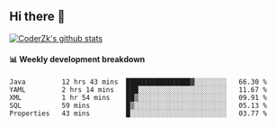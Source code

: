## Hi there 👋

[![CoderZk's github stats](https://github-readme-stats.vercel.app/api?username=zhoukuo123&show_icons=true&count_private=true)](https://github.com/anuraghazra/github-readme-stats)

#### :bar_chart: Weekly development breakdown

<!--START_SECTION:waka-->
```text
Java         12 hrs 43 mins  ████████████████▓░░░░░░░░   66.30 % 
YAML         2 hrs 14 mins   ███░░░░░░░░░░░░░░░░░░░░░░   11.67 % 
XML          1 hr 54 mins    ██▒░░░░░░░░░░░░░░░░░░░░░░   09.91 % 
SQL          59 mins         █▒░░░░░░░░░░░░░░░░░░░░░░░   05.13 % 
Properties   43 mins         █░░░░░░░░░░░░░░░░░░░░░░░░   03.77 % 
```
<!--END_SECTION:waka-->
